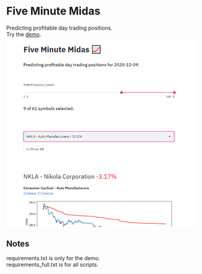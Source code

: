 # Five Minute Midas
Predicting profitable day trading positions.  
Try the [demo](https://five-minute-midas.herokuapp.com/).
![alt text](data/demo/demo.png)
## Notes
requirements.txt is only for the demo.  
requirements_full.txt is for all scripts.
